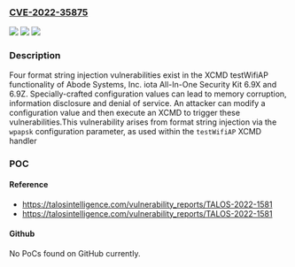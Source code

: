 ### [CVE-2022-35875](https://cve.mitre.org/cgi-bin/cvename.cgi?name=CVE-2022-35875)
![](https://img.shields.io/static/v1?label=Product&message=iota%20All-In-One%20Security%20Kit&color=blue)
![](https://img.shields.io/static/v1?label=Version&message=%3D%206.9X%20&color=brighgreen)
![](https://img.shields.io/static/v1?label=Vulnerability&message=CWE-134%3A%20Use%20of%20Externally-Controlled%20Format%20String&color=brighgreen)

### Description

Four format string injection vulnerabilities exist in the XCMD testWifiAP functionality of Abode Systems, Inc. iota All-In-One Security Kit 6.9X and 6.9Z. Specially-crafted configuration values can lead to memory corruption, information disclosure and denial of service. An attacker can modify a configuration value and then execute an XCMD to trigger these vulnerabilities.This vulnerability arises from format string injection via the `wpapsk` configuration parameter, as used within the `testWifiAP` XCMD handler

### POC

#### Reference
- https://talosintelligence.com/vulnerability_reports/TALOS-2022-1581
- https://talosintelligence.com/vulnerability_reports/TALOS-2022-1581

#### Github
No PoCs found on GitHub currently.

